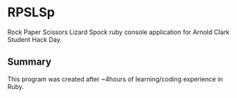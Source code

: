 # RPSLSp

Rock Paper Scissors Lizard Spock ruby console application for Arnold Clark Student Hack Day.

## Summary

This program was created after ~4hours of learning/coding experience in Ruby.